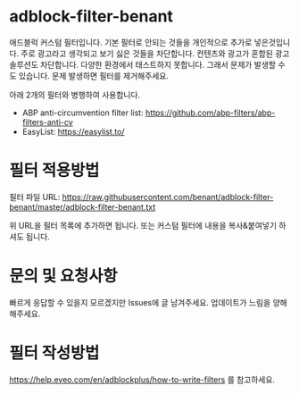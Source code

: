 # adblock-filter-benant
애드블럭 커스텀 필터입니다. 
기본 필터로 안되는 것들을 개인적으로 추가로 넣은것입니다.
주로 광고라고 생각되고 보기 싫은 것들을 차단합니다. 컨텐츠와 광고가 혼합된 광고 솔루션도 차단합니다.
다양한 환경에서 태스트하지 못합니다. 그래서 문제가 발생할 수도 있습니다. 문제 발생하면 필터를 제거해주세요.

아래 2개의 필터와 병행하여 사용합니다.

* ABP anti-circumvention filter list: https://github.com/abp-filters/abp-filters-anti-cv
* EasyList: https://easylist.to/

# 필터 적용방법
필터 파일 URL: https://raw.githubusercontent.com/benant/adblock-filter-benant/master/adblock-filter-benant.txt

위 URL을 필터 목록에 추가하면 됩니다.
또는 커스텀 필터에 내용을 복사&붙여넣기 하셔도 됩니다.

# 문의 및 요청사항
빠르게 응답할 수 있을지 모르겠지만 Issues에 글 남겨주세요.
업데이트가 느림을 양해해주세요. 

# 필터 작성방법
https://help.eyeo.com/en/adblockplus/how-to-write-filters 를 참고하세요.

